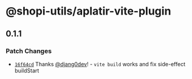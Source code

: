 # @shopi-utils/aplatir-vite-plugin

## 0.1.1

### Patch Changes

- [`16f64cd`](https://github.com/djang0dev/shopi-utils/commit/16f64cd1c1146d2ce35b288abb1a8da70031ef97) Thanks [@djang0dev](https://github.com/djang0dev)! - `vite build` works and fix side-effect buildStart
